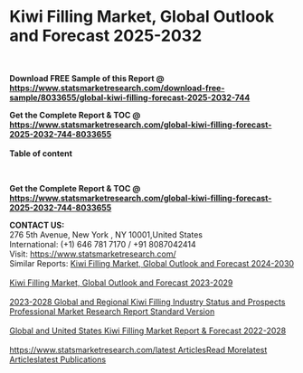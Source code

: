 <h1>Kiwi Filling Market, Global Outlook and Forecast 2025-2032</h1><br/><p><strong>Download FREE Sample of this Report @ <a href="https://www.statsmarketresearch.com/download-free-sample/8033655/global-kiwi-filling-forecast-2025-2032-744">https://www.statsmarketresearch.com/download-free-sample/8033655/global-kiwi-filling-forecast-2025-2032-744</a></strong></p><div><b>Get the Complete Report & TOC @ <a href="https://www.statsmarketresearch.com/global-kiwi-filling-forecast-2025-2032-744-8033655">https://www.statsmarketresearch.com/global-kiwi-filling-forecast-2025-2032-744-8033655</a></b></div><br><b>Table of content</b><p><br><div><b>Get the Complete Report & TOC @ <a href="https://www.statsmarketresearch.com/global-kiwi-filling-forecast-2025-2032-744-8033655">https://www.statsmarketresearch.com/global-kiwi-filling-forecast-2025-2032-744-8033655</a></b></div></p> <b>CONTACT US:</b><br>276 5th Avenue, New York , NY 10001,United States<br>International: (+1) 646 781 7170 / +91 8087042414<br>Visit: <a href="https://www.statsmarketresearch.com/">https://www.statsmarketresearch.com/</a><br>Similar Reports: <a href="https://www.statsmarketresearch.com/global-kiwi-filling-forecast-2025-2032-744-8033655">Kiwi Filling Market, Global Outlook and Forecast 2024-2030</a><br/><br/><a href="https://www.statsmarketresearch.com/global-kiwi-filling-forecast-2025-2032-744-8033655">Kiwi Filling Market, Global Outlook and Forecast 2023-2029</a><br/><br/><a href="https://www.statsmarketresearch.com/global-kiwi-filling-forecast-2025-2032-744-8033655">2023-2028 Global and Regional Kiwi Filling Industry Status and Prospects Professional Market Research Report Standard Version</a><br/><br/><a href="https://www.statsmarketresearch.com/global-kiwi-filling-forecast-2025-2032-744-8033655">Global and United States Kiwi Filling Market Report & Forecast 2022-2028</a><br/><br/><a href="https://gyeongbokgung.com">https://www.statsmarketresearch.com/</a><a href="https://hallyeomaritime.com">latest Articles</a><a href="https://jingwansa.com">Read More</a><a href=https://nguoiviet.jp/">latest Articles</a><a href="https://www.intelmarketresearch.com/">latest Publications</a>